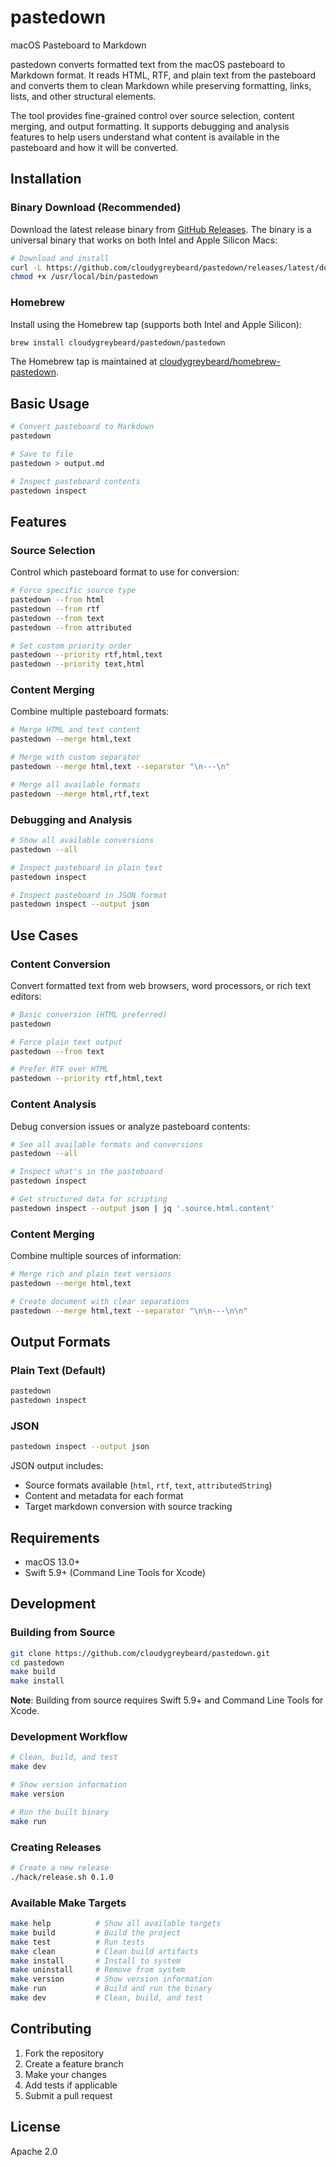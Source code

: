 # pastedown

macOS Pasteboard to Markdown

pastedown converts formatted text from the macOS pasteboard to Markdown format. It reads HTML, RTF, and plain text from the pasteboard and converts them to clean Markdown while preserving formatting, links, lists, and other structural elements.

The tool provides fine-grained control over source selection, content merging, and output formatting. It supports debugging and analysis features to help users understand what content is available in the pasteboard and how it will be converted.

## Installation

### Binary Download (Recommended)

Download the latest release binary from [GitHub Releases](https://github.com/cloudygreybeard/pastedown/releases). The binary is a universal binary that works on both Intel and Apple Silicon Macs:

```bash
# Download and install
curl -L https://github.com/cloudygreybeard/pastedown/releases/latest/download/pastedown -o /usr/local/bin/pastedown
chmod +x /usr/local/bin/pastedown
```

### Homebrew

Install using the Homebrew tap (supports both Intel and Apple Silicon):

```bash
brew install cloudygreybeard/pastedown/pastedown
```

The Homebrew tap is maintained at [cloudygreybeard/homebrew-pastedown](https://github.com/cloudygreybeard/homebrew-pastedown).

## Basic Usage

```bash
# Convert pasteboard to Markdown
pastedown

# Save to file
pastedown > output.md

# Inspect pasteboard contents
pastedown inspect
```

## Features

### Source Selection

Control which pasteboard format to use for conversion:

```bash
# Force specific source type
pastedown --from html
pastedown --from rtf
pastedown --from text
pastedown --from attributed

# Set custom priority order
pastedown --priority rtf,html,text
pastedown --priority text,html
```

### Content Merging

Combine multiple pasteboard formats:

```bash
# Merge HTML and text content
pastedown --merge html,text

# Merge with custom separator
pastedown --merge html,text --separator "\n---\n"

# Merge all available formats
pastedown --merge html,rtf,text
```

### Debugging and Analysis

```bash
# Show all available conversions
pastedown --all

# Inspect pasteboard in plain text
pastedown inspect

# Inspect pasteboard in JSON format
pastedown inspect --output json
```

## Use Cases

### Content Conversion

Convert formatted text from web browsers, word processors, or rich text editors:

```bash
# Basic conversion (HTML preferred)
pastedown

# Force plain text output
pastedown --from text

# Prefer RTF over HTML
pastedown --priority rtf,html,text
```

### Content Analysis

Debug conversion issues or analyze pasteboard contents:

```bash
# See all available formats and conversions
pastedown --all

# Inspect what's in the pasteboard
pastedown inspect

# Get structured data for scripting
pastedown inspect --output json | jq '.source.html.content'
```

### Content Merging

Combine multiple sources of information:

```bash
# Merge rich and plain text versions
pastedown --merge html,text

# Create document with clear separations
pastedown --merge html,text --separator "\n\n---\n\n"
```

## Output Formats

### Plain Text (Default)

```bash
pastedown
pastedown inspect
```

### JSON

```bash
pastedown inspect --output json
```

JSON output includes:
- Source formats available (`html`, `rtf`, `text`, `attributedString`)
- Content and metadata for each format
- Target markdown conversion with source tracking

## Requirements

- macOS 13.0+
- Swift 5.9+ (Command Line Tools for Xcode)

## Development

### Building from Source

```bash
git clone https://github.com/cloudygreybeard/pastedown.git
cd pastedown
make build
make install
```

**Note**: Building from source requires Swift 5.9+ and Command Line Tools for Xcode.

### Development Workflow

```bash
# Clean, build, and test
make dev

# Show version information
make version

# Run the built binary
make run
```

### Creating Releases

```bash
# Create a new release
./hack/release.sh 0.1.0
```

### Available Make Targets

```bash
make help          # Show all available targets
make build         # Build the project
make test          # Run tests
make clean         # Clean build artifacts
make install       # Install to system
make uninstall     # Remove from system
make version       # Show version information
make run           # Build and run the binary
make dev           # Clean, build, and test
```

## Contributing

1. Fork the repository
2. Create a feature branch
3. Make your changes
4. Add tests if applicable
5. Submit a pull request

## License

Apache 2.0